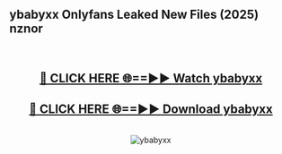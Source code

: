 <h2>ybabyxx Onlyfans Leaked New Files (2025) nznor</h2>
<br>
<div align="center">
<h2><a href="https://mediafiles.top/ybabyxx&ref=git" rel="nofollow">🔴 CLICK HERE 🌐==►► Watch ybabyxx</a></h2>
<h2><a href="https://mediafiles.top/ybabyxx&ref=git" rel="nofollow">🔴 CLICK HERE 🌐==►► Download ybabyxx</a></h2>
<br>
<a href="https://mediafiles.top/ybabyxx&ref=git" rel="nofollow" data-target="animated-image.originalLink"><img src="https://i.ibb.co.com/xMMVF88/686577567.gif" alt="ybabyxx" style="max-width: 100%; display: inline-block;" data-target="animated-image.originalImage"></a>
</div>
<br>
<br>